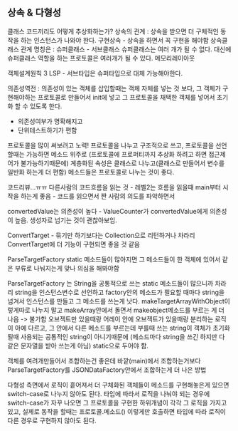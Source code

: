 ## 상속 & 다형성
클래스 코드끼리도 어떻게 추상화하는가?
상속의 관계 : 상속을 받으면 더 구체적인 동작을 하는 인스턴스가 나와야 한다.
구현상속 - 상속을 하면서 꼭 구현을 해야함
상속클래스 관계 명칭은 : 슈퍼클래스 - 서브클래스
슈퍼클래스는 여러 개가 될 수 없다. 대신에 슈퍼클래스 역할을 하는 프로토콜은 여러개가 될 수 있다.
메모리레이아웃

객체설계원칙 3 LSP  - 서브타입은 슈퍼타입으로 대체 가능해야한다.

의존성역전 : 의존성이 있는 객체를 삽입할때는 객체 자체를 넣는 것 보다, 그 객체가 구현해야하는 프로토콜로 만들어서 init에 넣고 그 프로토콜을 채택한 객체를 넣어서 초기화 할 수 있도록 한다.
- 의존성여부가 명확해지고
- 단위테스트하기가 편함

프로토콜을 많이 써보려고 노력! 프로토콜을 나누고 구조적으로 쓰고, 프로토콜을 선언할때는 가능하면 메소드 위주로 (프로토콜에 프로퍼티까지 추상화 하려고 하면 접근제어가 불가능하기때문에) 계층화된 속성은 클래스로 나누고(클래스로 만들어서 변수를 일반화 하는게 더 편함) 메소드들은 프로토콜로 나누는 것이 좋다.


코드리뷰...ㅠㅠ
다른사람의 코드흐름을 읽는 것 - 레벨2는 흐름을 읽을때 main부터 시작을 하는게 좋음 - 코드를 읽으면서 짠 사람의 의도를 파악하면서

convertedValue는 의존성이 높다 - ValueCounter가 convertedValue에게 의존성이 높음. 생성자로 넘기는 것이 괜찮아보임.

ConvertTarget - 묶기만 하기보다는 Collection으로 리턴하거나 차라리 ConvertTarget에 더 기능이 구현되면 좋을 것 같음

ParseTargetFactory
static 메소드들이 많아지면 그 메소드들이 한 객체에 있어서 같은 부류로 나눠지는게 맞나 의심을 해봐야함

ParseTargetFactory 는 String을 공통적으로 쓰는 static 메소드들이 많으니까 차라리 string을 인스턴스변수로 선언하고 factory안의 메소드가 필요할 때마다 string을 넘겨서 인스턴스를 만들고 그 메소드를 쓰는게 낫다.
makeTargetArrayWithObject이렇게따로 나누지 말고 makeArray안에서 돌면서 makeobject메소드를 부르는 게 더 나음
-> 불가함 오브젝트만 있을때랑 어레이 안에 오브젝트가 있을때랑 분리하는 로직이 아예 다르고, 그 안에서 다른 메소드를 부르는데 부를때 쓰는 string이 객체가 초기화될때 사용되는 공통적인 string이 아니기때문에 (메소드마다 string을 쓰긴 하지만 다 같은 문자열을 받아 쓰는게 아님) static으로 두어야 함.

객체를 여려개만들어서 조합하는건 좋은데 바깥(main)에서 조합하는거보다 ParseTargetFactory를 JSONDataFactory안에서 조합하는게 더 나은 방법

다형성 측면에서 로직이 흩어져서 더 구체화된 객체들이 메소드를 구현해놓은게 있으면 switch-case로 나누지 않아도 된다.
타입에 따라서 로직을 나눠야 되는 경우에 switch-case가 자꾸 나오면 그 프로토콜을 구현한 하위개념이 각각 그 로직을 가지고있고, 실제로 동작을 할때는 프로토콜.메소드() 이렇게만 호출하면 타입에 따라 로직이 다른 경우로 구현하지 않아도 된다.
